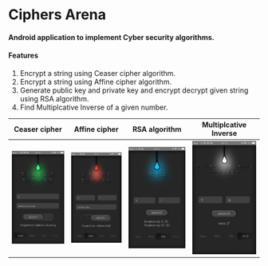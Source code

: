 # Ciphers Arena

#### Android application to implement Cyber security algorithms.

#### Features
  1. Encrypt a string using Ceaser cipher algorithm.
  2. Encrypt a string using Affine cipher algorithm.
  3. Generate public key and private key and encrypt decrypt given string using RSA algorithm.
  4. Find Multiplcative Inverse of a given number.

| Ceaser cipher | Affine cipher | RSA algorithm | Multiplcative Inverse |
|---------------|---------------|---------------|-----------------------|
|<img src="/assets/ss1.png" title="Mockup for Ceaser cipher encryption feature." width="180" style="text-align:center; ">|<img src="/assets/ss2.png" title="Mockup for Ceaser cipher encryption feature." width="180">|<img src="/assets/ss3.png" title="Mockup for Ceaser cipher encryption feature." width="180">|<img src="/assets/ss4.png" title="Mockup for Ceaser cipher encryption feature." width="180" style="text-align:center; ">|

